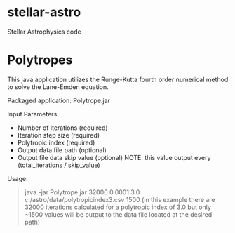 # stellar-astro
Stellar Astrophysics code

# Polytropes
This java application utilizes the Runge-Kutta fourth order numerical method to solve the Lane-Emden equation.

Packaged application: Polytrope.jar

Input Parameters:
- Number of iterations (required)
- Iteration step size (required)
- Polytropic index (required)
- Output data file path (optional)
- Output file data skip value (optional)  NOTE: this value output every (total_iterations / skip_value)

Usage:
> java -jar Polytrope.jar 32000 0.0001 3.0 c:/astro/data/polytropicindex3.csv 1500
(in this example there are 32000 iterations calculated for a polytropic index of 3.0 but only ~1500 values will be output to the data file located at the desired path)

